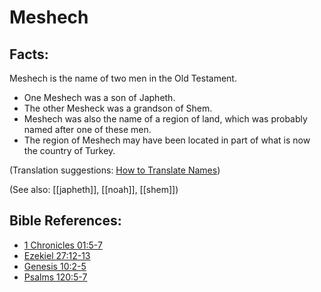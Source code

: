 # Meshech #

## Facts: ##

Meshech is the name of two men in the Old Testament.

* One Meshech was a son of Japheth.
* The other Mesheck was a grandson of Shem.
* Meshech was also the name of a region of land, which was probably named after one of these men.
* The region of Meshech may have been located in part of what is now the country of Turkey.

(Translation suggestions: [How to Translate Names](https://git.door43.org/Door43/en-ta-translate-vol1/src/master/content/translate_names.md))

(See also: [[japheth]], [[noah]], [[shem]])

## Bible References: ##

* [1 Chronicles 01:5-7](https://door43.org/en/bible/notes/1ch/01/05)
* [Ezekiel 27:12-13](https://door43.org/en/bible/notes/ezk/27/12)
* [Genesis 10:2-5](https://door43.org/en/bible/notes/gen/10/02)
* [Psalms 120:5-7](https://door43.org/en/bible/notes/psa/120/005)

